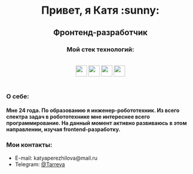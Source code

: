 <h1 align="center">
    Привет, я Катя :sunny:
</h1>
<h2 align="center">
    Фронтенд-разработчик
</h2>
<h3 align="center">Мой стек технологий:</h3> &nbsp;
<div align="center">
    <img src="https://img.shields.io/badge/JavaScript-000?style=for-the-badge&logo=javascript&logoColor=F7DF1E" display: inline-block height="30" />
    <img src="https://img.shields.io/badge/React-000?style=for-the-badge&logo=react&logoColor=61DAFB" display: inline-block height="30" />
    <img src="https://img.shields.io/badge/HTML-000?style=for-the-badge&logo=html5&logoColor=red" display: inline-block height="30" />
    <img src="https://img.shields.io/badge/CSS-000?&style=for-the-badge&logo=css3&logoColor=blue" display: inline-block height="30" />
</div> &nbsp;
<h3>О себе:</h3>
<h4>Мне 24 года. По образованию я инженер-робототехник. Из всего спектра задач в робототехнике мне интереснее всего программирование. На данный момент активно развиваюсь в этом направлении, изучая frontend-разработку.</h4>
<h3>Мои контакты:</h3>
<ul>
    <li>E-mail: katyaperezhilova@mail.ru</li>
    <li>Telegram: <a href="https://tlgg.ru/Tarreya" target="_blank">@Tarreya</a></li>
</ul>